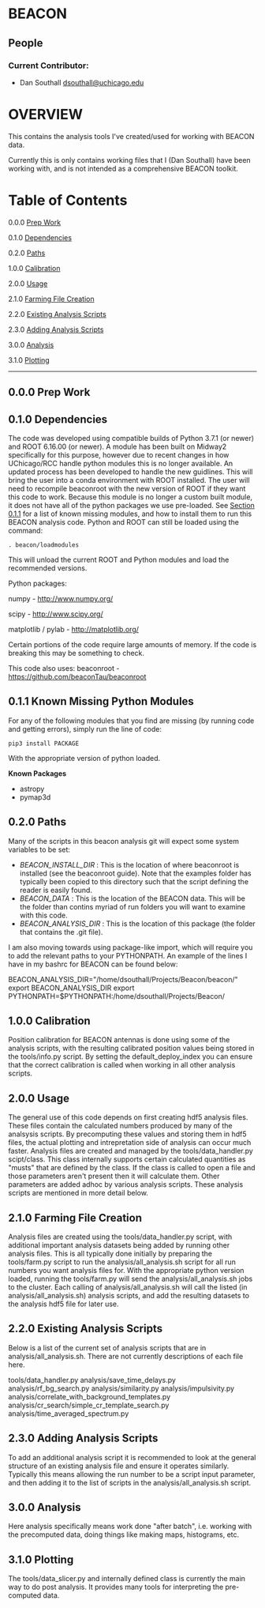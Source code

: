 # BEACON

## People 

### Current Contributor:

 - Dan Southall 
dsouthall@uchicago.edu


# OVERVIEW

This contains the analysis tools I've created/used for working with BEACON data.

Currently this is only contains working files that I (Dan Southall) have been working with, and is not intended as a comprehensive BEACON toolkit.

# Table of Contents

0.0.0 [Prep Work](#000-prep-work)

0.1.0 [Dependencies](#010-dependencies)

0.2.0 [Paths](#020-paths)

1.0.0 [Calibration](#100-calibration)

2.0.0 [Usage](#200-usage)

2.1.0 [Farming File Creation](#210-farming-file-creation)

2.2.0 [Existing Analysis Scripts](#220-existing-analysis-scripts)

2.3.0 [Adding Analysis Scripts](#230-adding-analysis-scripts)

3.0.0 [Analysis](#300-analysis)

3.1.0 [Plotting](#310-plotting)


---

## 0.0.0 Prep Work

## 0.1.0 Dependencies

The code was developed using compatible builds of Python 3.7.1 (or newer) and ROOT 6.16.00 (or newer).  A module has been built on Midway2 specifically for this purpose, however due to recent changes in how UChicago/RCC handle python modules this is no longer available.  An updated process has been developed to handle the new guidlines.  This will bring the user into a conda environment with ROOT installed.  The user will need to recompile beaconroot with the new version of ROOT if they want this code to work.  Because this module is no longer a custom built module, it does not have all of the python packages we use pre-loaded.  See [Section 0.1.1](https://github.com/djsouthall/beacon/blob/master/README.md#011-known-missing-python-modules) for a list of known missing modules, and how to install them to run this BEACON analysis code.  Python and ROOT can still be loaded using the command:

    . beacon/loadmodules

This will unload the current ROOT and Python modules and load the recommended versions.

Python packages:

numpy - http://www.numpy.org/

scipy - http://www.scipy.org/

matplotlib / pylab - http://matplotlib.org/

Certain portions of the code require large amounts of memory.  If the code is breaking this may be something to check.

This code also uses:
beaconroot - https://github.com/beaconTau/beaconroot 

## 0.1.1 Known Missing Python Modules

For any of the following modules that you find are missing (by running code and getting errors), simply run the line of code:

    pip3 install PACKAGE
    
With the appropriate version of python loaded.

**Known Packages**

- astropy
- pymap3d

## 0.2.0 Paths

Many of the scripts in this beacon analysis git will expect some system variables to be set:
  - *BEACON_INSTALL_DIR* : This is the location of where beaconroot is installed (see the beaconroot guide).  Note that the examples folder has typically been copied to this directory such that the script defining the reader is easily found.
  - *BEACON_DATA* : This is the location of the BEACON data.  This will be the folder than contins myriad of run folders you will want to examine with this code. 
  - *BEACON_ANALYSIS_DIR* : This is the location of this package (the folder that contains the .git file).

I am also moving towards using package-like import, which will require you to add the relevant paths to your PYTHONPATH.  An example of the lines I have in my bashrc for BEACON can be found below:

BEACON_ANALYSIS_DIR="/home/dsouthall/Projects/Beacon/beacon/"
export BEACON_ANALYSIS_DIR
export PYTHONPATH=$PYTHONPATH:/home/dsouthall/Projects/Beacon/

## 1.0.0 Calibration

Position calibration for BEACON antennas is done using some of the analysis scripts, with the resulting calibrated position values being stored in the tools/info.py script.  By setting the default_deploy_index you can ensure that the correct calibration is called when working in all other analysis scripts. 


## 2.0.0 Usage

The general use of this code depends on first creating hdf5 analysis files.  These files contain the calculated numbers produced by many of the analsysis scripts.  By precomputing these values and storing them in hdf5 files, the actual plotting and intrepretation side of analysis can occur much faster.  Analysis files are created and managed by the tools/data_handler.py scipt/class.  This class internally supports certain calculated quantities as "musts" that are defined by the class.  If the class is called to open a file and those parameters aren't present then it will calculate them.  Other parameters are added adhoc by various analysis scripts.  These analysis scripts are mentioned in more detail below.

## 2.1.0 Farming File Creation

Analysis files are created using the tools/data_handler.py script, with additional important analysis datasets being added by running other analysis files.  This is all typically done initially by preparing the tools/farm.py script to run the analysis/all_analysis.sh script for all run numbers you want analysis files for.  With the appropriate python version loaded, running the tools/farm.py will send the analysis/all_analysis.sh jobs to the cluster.  Each calling of analysis/all_analysis.sh will call the listed (in analysis/all_analysis.sh) analysis scripts, and add the resulting datasets to the analysis hdf5 file for later use.

## 2.2.0 Existing Analysis Scripts

Below is a list of the current set of analysis scripts that are in analysis/all_analysis.sh.  There are not currently descriptions of each file here. 

tools/data_handler.py
analysis/save_time_delays.py
analysis/rf_bg_search.py
analysis/similarity.py
analysis/impulsivity.py
analysis/correlate_with_background_templates.py
analysis/cr_search/simple_cr_template_search.py
analysis/time_averaged_spectrum.py

## 2.3.0 Adding Analysis Scripts

To add an additional analysis script it is recommended to look at the general structure of an existing analysis file and ensure it operates similarly.  Typically this means allowing the run number to be a script input parameter, and then adding it to the list of scripts in the analysis/all_analysis.sh script.

## 3.0.0 Analysis

Here analysis specifically means work done "after batch", i.e. working with the precomputed data, doing things like making maps, histograms, etc.

## 3.1.0 Plotting

The tools/data_slicer.py and internally defined class is currently the main way to do post analysis.  It provides many tools for interpreting the pre-computed data. 



